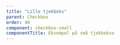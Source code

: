 ```yaml
---
title: "Lille tjekboks"
parent: Checkbox
order: 40
component: checkbox-small
componentTitle: Eksempel på små tjekbokse
---
```


